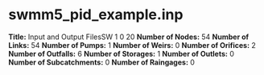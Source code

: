 # swmm5_pid_example.inp
**Title:**   Input and Output FilesSW 1 0 20
**Number of Nodes:** 54
**Number of Links:** 54
**Number of Pumps:** 1
**Number of Weirs:** 0
**Number of Orifices:** 2
**Number of Outfalls:** 6
**Number of Storages:** 1
**Number of Outlets:** 0
**Number of Subcatchments:** 0
**Number of Raingages:** 0
